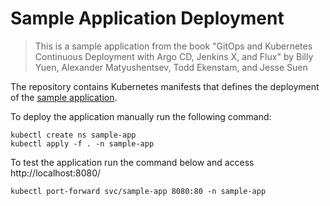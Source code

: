 # Sample Application Deployment

> This is a sample application from the book "GitOps and Kubernetes Continuous Deployment with Argo CD, Jenkins X, and Flux" by Billy Yuen, Alexander Matyushentsev, Todd Ekenstam, and Jesse Suen

The repository contains Kubernetes manifests that defines the deployment of the
[sample application](https://github.com/gitopsbook/sample-app).

To deploy the application manually run the following command:

```
kubectl create ns sample-app
kubectl apply -f . -n sample-app
```

To test the application run the command below and access http://localhost:8080/

```
kubectl port-forward svc/sample-app 8080:80 -n sample-app
```
